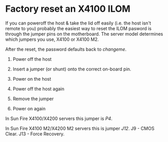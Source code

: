 # Factory reset an X4100 ILOM

If you can poweroff the host & take the lid off easily (i.e. the host isn't remote to you) probably the easiest way to 
reset the ILOM pasword is through the jumper pins on the motherboard.
The server model determines which jumpers you use, X4100 or X4100 M2.

After the reset, the password defaults back to *changeme*.

1. Power off the host

2. Insert a jumper (or shunt) onto the correct on-board pin.

3. Power on the host

4. Power off the host again

5. Remove the jumper

6. Power on again

In Sun Fire X4100/X4200 servers this jumper is *P4*.

In Sun Fire X4100 M2/X4200 M2 servers this is jumper *J12*. J9 - CMOS Clear. J13 - Force Recovery.
